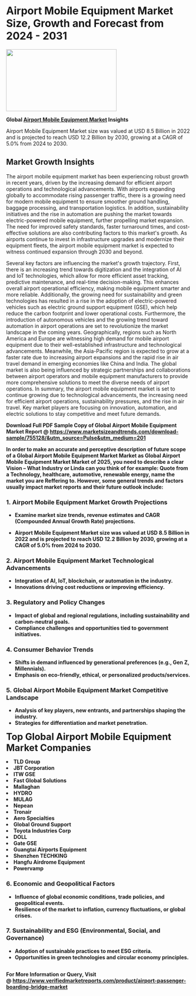<H1>Airport Mobile Equipment Market Size, Growth and Forecast from 2024 - 2031</H1><img class="aligncenter size-medium wp-image-584254" src="https://thirdeyenews.in/wp-content/uploads/2024/09/Global-Market-Research-300x168.jpeg" alt="" width="300" height="168" /><p><strong>Global&nbsp;<a href="https://www.marketsizeandtrends.com/download-sample/755128/&amp;utm_source=Pulse&amp;utm_medium=201">Airport Mobile Equipment Market</a> Insights</strong></p><p>Airport Mobile Equipment Market size was valued at USD 8.5 Billion in 2022 and is projected to reach USD 12.2 Billion by 2030, growing at a CAGR of 5.0% from 2024 to 2030.</p><p><h2>Market Growth Insights</h2> <p>The airport mobile equipment market has been experiencing robust growth in recent years, driven by the increasing demand for efficient airport operations and technological advancements. With airports expanding globally to accommodate rising passenger traffic, there is a growing need for modern mobile equipment to ensure smoother ground handling, baggage processing, and transportation logistics. In addition, sustainability initiatives and the rise in automation are pushing the market towards electric-powered mobile equipment, further propelling market expansion. The need for improved safety standards, faster turnaround times, and cost-effective solutions are also contributing factors to this market's growth. As airports continue to invest in infrastructure upgrades and modernize their equipment fleets, the airport mobile equipment market is expected to witness continued expansion through 2030 and beyond.</p> <p><strong></strong></p> <p>Several key factors are influencing the market's growth trajectory. First, there is an increasing trend towards digitization and the integration of AI and IoT technologies, which allow for more efficient asset tracking, predictive maintenance, and real-time decision-making. This enhances overall airport operational efficiency, making mobile equipment smarter and more reliable. Additionally, the growing need for sustainability and green technologies has resulted in a rise in the adoption of electric-powered vehicles such as electric ground support equipment (GSE), which help reduce the carbon footprint and lower operational costs. Furthermore, the introduction of autonomous vehicles and the growing trend toward automation in airport operations are set to revolutionize the market landscape in the coming years. Geographically, regions such as North America and Europe are witnessing high demand for mobile airport equipment due to their well-established infrastructure and technological advancements. Meanwhile, the Asia-Pacific region is expected to grow at a faster rate due to increasing airport expansions and the rapid rise in air travel demand in emerging economies like China and India. The global market is also being influenced by strategic partnerships and collaborations between airport operators and mobile equipment manufacturers to provide more comprehensive solutions to meet the diverse needs of airport operations. In summary, the airport mobile equipment market is set to continue growing due to technological advancements, the increasing need for efficient airport operations, sustainability pressures, and the rise in air travel. Key market players are focusing on innovation, automation, and electric solutions to stay competitive and meet future demands.</p> <p><strong></p><p><span class=""><strong>Download Full PDF Sample Copy of Global Airport Mobile Equipment Market Report</strong> @ <a href="https://www.marketsizeandtrends.com/download-sample/755128/&amp;utm_source=Pulse&amp;utm_medium=201" target="_blank">https://www.marketsizeandtrends.com/download-sample/755128/&amp;utm_source=Pulse&amp;utm_medium=201</a></span></p><p>In order to make an accurate and perceptive description of future scope of a Global&nbsp;Airport Mobile Equipment Market Market as Global&nbsp;Airport Mobile Equipment Market Market of 2025, you need to describe a clear Vision &ndash; What Industry or Linda can you think of for example: Quote from a Technology, healthcare, automotive, renewable energy, name the market you are Reffering to. However, some general trends and factors usually impact market reports and their future outlook include:</p><h3>1.&nbsp;<strong>Airport Mobile Equipment Market Growth Projections</strong></h3><ul><li>Examine market size trends, revenue estimates and CAGR (Compounded Annual Growth Rate) projections.</li><li><p>Airport Mobile Equipment Market size was valued at USD 8.5 Billion in 2022 and is projected to reach USD 12.2 Billion by 2030, growing at a CAGR of 5.0% from 2024 to 2030.</p></li></ul><h3>2.&nbsp;<strong>Airport Mobile Equipment Market Technological Advancements</strong></h3><ul><li>Integration of AI, IoT, blockchain, or automation in the industry.</li><li>Innovations driving cost reductions or improving efficiency.</li></ul><h3>3.&nbsp;<strong>Regulatory and Policy Changes</strong></h3><ul><li>Impact of global and regional regulations, including sustainability and carbon-neutral goals.</li><li>Compliance challenges and opportunities tied to government initiatives.</li></ul><h3>4.&nbsp;<strong>Consumer Behavior Trends</strong></h3><ul><li>Shifts in demand influenced by generational preferences (e.g., Gen Z, Millennials).</li><li>Emphasis on eco-friendly, ethical, or personalized products/services.</li></ul><h3>5.&nbsp;<strong>Global Airport Mobile Equipment Market Competitive Landscape</strong></h3><ul><li>Analysis of key players, new entrants, and partnerships shaping the industry.</li><li>Strategies for differentiation and market penetration.</li></ul><p data-pm-slice="1 1 []"><span style="color: inherit; font-family: inherit; font-size: 25px;">Top Global Airport Mobile Equipment Market Companies</span></p><div class="" data-test-id=""><p><li>TLD Group</li><li> JBT Corporation</li><li> ITW GSE</li><li> Fast Global Solutions</li><li> Mallaghan</li><li> HYDRO</li><li> MULAG</li><li> Nepean</li><li> Tronair</li><li> Aero Specialties</li><li> Global Ground Support</li><li> Toyota Industries Corp</li><li> DOLL</li><li> Gate GSE</li><li> Guangtai Airports Equipment</li><li> Shenzhen TECHKING</li><li> Hangfu Airdrome Equipment</li><li> Powervamp</li></p></div><h3>6.&nbsp;<strong>Economic and Geopolitical Factors</strong></h3><ul><li>Influence of global economic conditions, trade policies, and geopolitical events.</li><li>Resilience of the market to inflation, currency fluctuations, or global crises.</li></ul><h3>7.&nbsp;<strong>Sustainability and ESG (Environmental, Social, and Governance)</strong></h3><ul><li>Adoption of sustainable practices to meet ESG criteria.</li><li>Opportunities in green technologies and circular economy principles.</li></ul><h2><strong style="font-size: 14px;">For More Information or Query, Visit @&nbsp;</strong><a style="background-color: #ffffff; font-size: 14px;" href="https://www.marketsizeandtrends.com/report/airport-mobile-equipment-market/" target="_blank">https://www.verifiedmarketreports.com/product/airport-passenger-boarding-bridge-market</a></h2>
